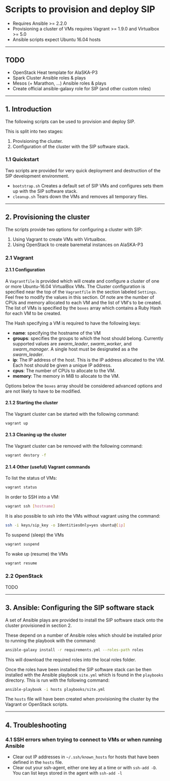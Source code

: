 # Scripts to provision and deploy SIP

* Requires Ansible >= 2.2.0
* Provisioning a cluster of VMs requires Vagrant >= 1.9.0 and Virtualbox >= 5.0
* Ansible scripts expect Ubuntu 16.04 hosts

------------------------------------------------

## TODO

* OpenStack Heat template for AlaSKA-P3
* Spark Cluster Ansible roles & plays
* Mesos (+ Marathon, ...) Ansible roles & plays
* Create official ansible-galaxy role for SIP (and   other custom roles)

------------------------------------------------

## 1. Introduction

The following scripts can be used to provision and deploy SIP.

This is split into two stages:

1. Provisioning the cluster.
1. Configuration of the cluster with the SIP software stack.

### 1.1 Quickstart

Two scripts are provided for very quick deployment and destruction of the SIP
development environment.

* `bootstrap.sh` Creates a default set of SIP VMs and configures sets them
  up with the SIP software stack.
* `cleanup.sh` Tears down the VMs and removes all temporary files.

------------------------------------------------

## 2. Provisioning the cluster

The scripts provide two options for configuring a cluster with SIP:

1. Using Vagrant to create VMs with Virtualbox.
1. Using OpenStack to create baremetal instances on AlaSKA-P3

### 2.1 Vagrant

#### 2.1.1 Configuration

A `Vagrantfile` is provided which will create and configure a cluster of one
or more Ubuntu-16.04 VirtualBox VMs. The Cluster configuration is specified
near the top of the `Vagrantfile` in the section labeled `Settings`.
Feel free to modify the values in this section. Of note are the number of
CPUs and memory allocated to each VM and the list of VM's to be created.
The list of VMs is specified by the `boxes` array which contains a Ruby Hash
for each VM to be created.

The Hash specifying a VM is required to have the
following keys:

* **name**: specifying the hostname of the VM
* **groups**: specifies the groups to which the host should belong. Currently
  supported values are *swarm_leader*, *swarm_worker*, and *swarm_manager*.
  A single host must be designated as a the *swarm_leader*.
* **ip**: The IP address of the host. This is the IP address allocated to the
  VM. Each host should be given a unique IP address.
* **cpus**: The number of CPUs to allocate to the VM.
* **memory**: The memory in MiB to allocate to the VM.

Options below the `boxes` array should be considered advanced options and are
not likely to have to be modified.

#### 2.1.2 Starting the cluster

The Vagrant cluster can be started with the following command:

```bash
vagrant up
```

#### 2.1.3 Cleaning up the cluster

The Vagrant cluster can be removed with the following command:

```bash
vagrant destory -f
```

#### 2.1.4 Other (useful) Vagrant commands

To list the status of VMs:

```bash
vagrant status
```

In order to SSH into a VM:

```bash
vagrant ssh [hostname]
```

It is also possible to ssh into the VMs without vagrant using the command:

```bash
ssh -i keys/sip_key -o IdentitiesOnly=yes ubuntu@[ip]
```

To suspend (sleep) the VMs

```bash
vagrant suspend
```

To wake up (resume) the VMs

```bash
vagrant resume
```

### 2.2 OpenStack

TODO

------------------------------------------------

## 3. Ansible: Configuring the SIP software stack

A set of Ansible plays are provided to install the SIP software stack onto the
cluster provisioned in section 2.

These depend on a number of Ansible roles which should be installed prior to
running the playbook with the command:

```bash
ansible-galaxy install -r requirements.yml --roles-path roles
```

This will download the required roles into the local roles folder.

Once the roles have been installed the SIP software stack can be then installed
with the Ansible playbook `site.yml` which is found in the `playbooks`
directory. This is run with the following command:

```bash
ansible-playbook -i hosts playbooks/site.yml
```

The `hosts` file will have been created when provisioning the cluster by the
Vagrant or OpenStack scripts.

------------------------------------------------

## 4. Troubleshooting

### 4.1 SSH errors when trying to connect to VMs or when running Ansible

* Clear out IP addresses in `~/.ssh/known_hosts` for hosts that have been 
  defined in the `hosts` file.
* Clear out your ssh-agent, either one key at a time or with `ssh-add -D`. You
  can list keys stored in the agent with `ssh-add -l`
